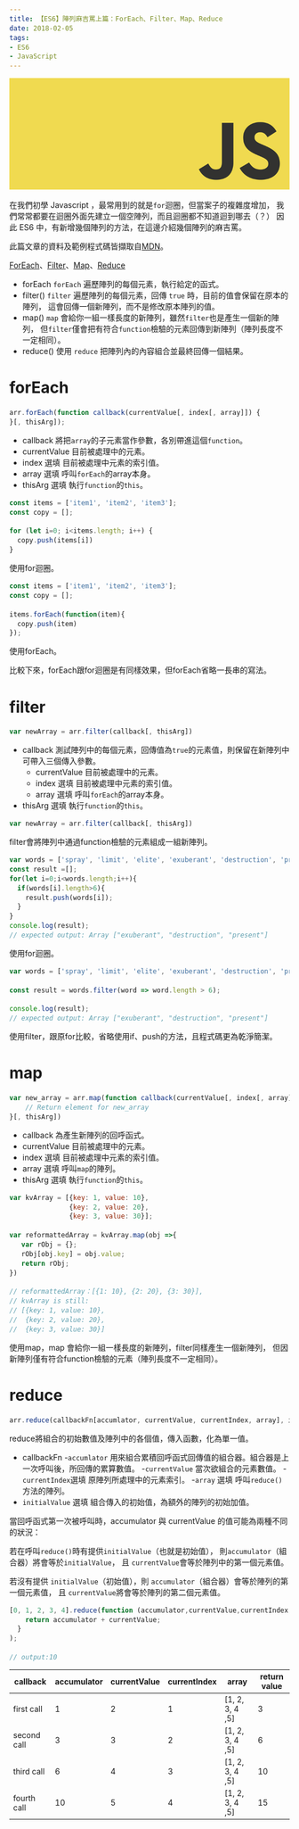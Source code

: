 ```yaml
---
title: 【ES6】陣列麻吉罵上篇：ForEach、Filter、Map、Reduce
date: 2018-02-05
tags:
- ES6
- JavaScript
---
```

![](/img/javascript.jpg)

在我們初學 Javascript ，最常用到的就是`for`迴圈，但當案子的複雜度增加，
我們常常都要在迴圈外面先建立一個空陣列，而且迴圈都不知道迴到哪去（？）
因此 ES6 中，有新增幾個陣列的方法，在這邊介紹幾個陣列的麻吉罵。

此篇文章的資料及範例程式碼皆擷取自[MDN](https://developer.mozilla.org/zh-TW/)。

[ForEach](https://developer.mozilla.org/zh-TW/docs/Web/JavaScript/Reference/Global_Objects/Array/forEach)、[Filter](https://developer.mozilla.org/zh-TW/docs/Web/JavaScript/Reference/Global_Objects/Array/filter)、[Map](https://developer.mozilla.org/en-US/docs/Web/JavaScript/Reference/Global_Objects/Array/map)、[Reduce](https://developer.mozilla.org/zh-TW/docs/Web/JavaScript/Reference/Global_Objects/Array/Reduce)





<!-- more -->

*   forEach
    `forEach` 遍歷陣列的每個元素，執行給定的函式。
*   filter()
    `filter` 遍歷陣列的每個元素，回傳 `true` 時，目前的值會保留在原本的陣列，
    這會回傳一個新陣列，而不是修改原本陣列的值。
*   map()
    `map` 會給你一組一樣長度的新陣列，雖然`filter`也是產生一個新的陣列，
    但`filter`僅會把有符合`function`檢驗的元素回傳到新陣列（陣列長度不一定相同）。
*   reduce()
    使用 `reduce` 把陣列內的內容組合並最終回傳一個結果。

# forEach
```js
arr.forEach(function callback(currentValue[, index[, array]]) {
}[, thisArg]);
```

*   callback
    將把`array`的子元素當作參數，各別帶進這個`function`。
*   currentValue
    目前被處理中的元素。
*   index 選填
    目前被處理中元素的索引值。
*   array 選填
    呼叫`forEach`的array本身。
*   thisArg 選填
    執行`function`的`this`。

```js
const items = ['item1', 'item2', 'item3'];
const copy = [];

for (let i=0; i<items.length; i++) {
  copy.push(items[i])
}
```
使用for迴圈。

```js
const items = ['item1', 'item2', 'item3'];
const copy = [];

items.forEach(function(item){
  copy.push(item)
});
```
使用forEach。

比較下來，forEach跟for迴圈是有同樣效果，但forEach省略一長串的寫法。

# filter
```js
var newArray = arr.filter(callback[, thisArg])
```

*   callback
    測試陣列中的每個元素，回傳值為`true`的元素值，則保留在新陣列中可帶入三個傳入參數。
    *   currentValue
        目前被處理中的元素。
    *   index 選填
        目前被處理中元素的索引值。
    *   array 選填
        呼叫`forEach`的array本身。
*   thisArg 選填
    執行`function`的`this`。

```js
var newArray = arr.filter(callback[, thisArg])
```
filter會將陣列中通過function檢驗的元素組成一組新陣列。

```js
var words = ['spray', 'limit', 'elite', 'exuberant', 'destruction', 'present'];
const result =[];
for(let i=0;i<words.length;i++){
  if(words[i].length>6){
    result.push(words[i]);
  }
}
console.log(result);
// expected output: Array ["exuberant", "destruction", "present"]
```
使用for迴圈。

```js
var words = ['spray', 'limit', 'elite', 'exuberant', 'destruction', 'present'];

const result = words.filter(word => word.length > 6);

console.log(result);
// expected output: Array ["exuberant", "destruction", "present"]
```
使用filter，跟原for比較，省略使用if、push的方法，且程式碼更為乾淨簡潔。

# map

```js
var new_array = arr.map(function callback(currentValue[, index[, array]]) {
    // Return element for new_array
}[, thisArg])
```

*   callback
    為產生新陣列的回呼函式。
*   currentValue
    目前被處理中的元素。
*   index 選填
    目前被處理中元素的索引值。
*   array 選填
    呼叫`map`的陣列。
*   thisArg 選填
    執行`function`的`this`。

```js
var kvArray = [{key: 1, value: 10}, 
               {key: 2, value: 20}, 
               {key: 3, value: 30}];

var reformattedArray = kvArray.map(obj =>{ 
   var rObj = {};
   rObj[obj.key] = obj.value;
   return rObj;
})

// reformattedArray：[{1: 10}, {2: 20}, {3: 30}], 
// kvArray is still: 
// [{key: 1, value: 10}, 
//  {key: 2, value: 20}, 
//  {key: 3, value: 30}]
```
使用map，map 會給你一組一樣長度的新陣列，filter同樣產生一個新陣列，
但因新陣列僅有符合function檢驗的元素（陣列長度不一定相同）。

# reduce
```js
arr.reduce(callbackFn[accumlator, currentValue, currentIndex, array], initialValue)
```
reduce將組合的初始數值及陣列中的各個值，傳入函數，化為單一值。

*   callbackFn
    -`accumlator`
    用來組合累積回呼函式回傳值的組合器。組合器是上一次呼叫後，所回傳的累算數值。
    -`currentValue`
    當次欲組合的元素數值。
    -`currentIndex`選填
    原陣列所處理中的元素索引。
    -`array` 選填
    呼叫`reduce()`方法的陣列。
*   `initialValue` 選填
    組合傳入的初始值，為額外的陣列的初始加值。

當回呼函式第一次被呼叫時，accumulator 與 currentValue 的值可能為兩種不同的狀況：

若在呼叫`reduce()`時有提供`initialValue`（也就是初始值），
則`accumulator`（組合器）將會等於`initialValue`，
且 `currentValue`會等於陣列中的第一個元素值。

若沒有提供 `initialValue`（初始值），則 `accumulator`（組合器）會等於陣列的第一個元素值，
且 `currentValue`將會等於陣列的第二個元素值。

```js
[0, 1, 2, 3, 4].reduce(function (accumulator,currentValue,currentIndex,array) {
    return accumulator + currentValue;
  }
);

// output:10
```

| callback | accumulator | currentValue | currentIndex | array | return value |
| --- | --- | --- | --- | --- | --- |
| first call | 1 | 2 | 1 | [1, 2, 3, 4 ,5] | 3 |
| second call | 3 | 3 | 2 | [1, 2, 3, 4 ,5] | 6 |
| third call | 6 | 4 | 3 | [1, 2, 3, 4 ,5] | 10 |
| fourth call | 10 | 5 | 4 | [1, 2, 3, 4 ,5] | 15 |